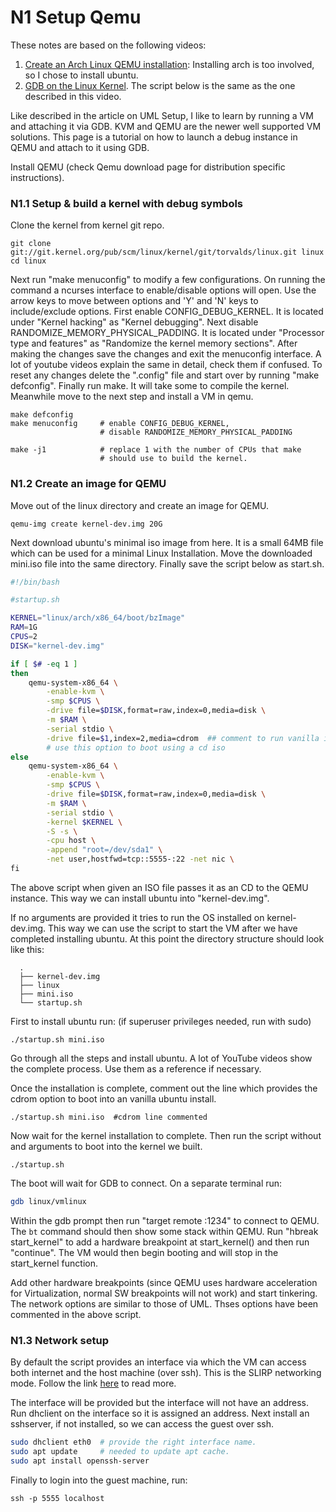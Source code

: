 # N1 Setup Qemu

These notes are based on the following videos:

1. [Create an Arch Linux QEMU installation](https://www.youtube.com/watch?v=kQFYfIXhahs): Installing arch is too involved, so I chose to install ubuntu.
2. [GDB on the Linux Kernel](https://www.youtube.com/watch?v=unizGCcZg3Y). The script below is the same as the one described in this video.



Like described in the article on UML Setup, I like to learn by running a VM and attaching it via GDB. KVM and QEMU are the newer well supported VM solutions. This page is a tutorial on how to launch a debug instance in QEMU and attach to it using GDB.

Install QEMU (check Qemu download page for distribution specific instructions). 

### N1.1 Setup & build a kernel with debug symbols

Clone the kernel from kernel git repo. 

```shell
git clone git://git.kernel.org/pub/scm/linux/kernel/git/torvalds/linux.git linux
cd linux 
```

Next run "make menuconfig" to modify a few configurations. On running the command a ncurses interface to enable/disable options will open. Use the arrow keys to move between options and 'Y' and 'N' keys to include/exclude options.
First enable CONFIG_DEBUG_KERNEL. It is located under "Kernel hacking" as "Kernel debugging".
Next disable RANDOMIZE_MEMORY_PHYSICAL_PADDING. It is located under "Processor type and features" as "Randomize the kernel memory sections".
After making the changes save the changes and exit the menuconfig interface. A lot of youtube videos explain the same in detail, check them if confused. To reset any changes delete the ".config" file and start over by running "make defconfig". Finally run make.
It will take some to compile the kernel. Meanwhile move to the next step and install a VM in qemu. 

    make defconfig
    make menuconfig     # enable CONFIG_DEBUG_KERNEL,
                        # disable RANDOMIZE_MEMORY_PHYSICAL_PADDING
    
    make -j1            # replace 1 with the number of CPUs that make
                        # should use to build the kernel.  



### N1.2 Create an image for QEMU

Move out of the linux directory and create an image for QEMU.

 `qemu-img create kernel-dev.img 20G` 

Next download ubuntu's minimal iso image from here. It is a small 64MB file which can be used for a minimal Linux Installation. Move the downloaded mini.iso file into the same directory.
Finally save the script below as start.sh.

```bash
#!/bin/bash

#startup.sh

KERNEL="linux/arch/x86_64/boot/bzImage"
RAM=1G
CPUS=2
DISK="kernel-dev.img"

if [ $# -eq 1 ]
then
	qemu-system-x86_64 \
		-enable-kvm \
		-smp $CPUS \
		-drive file=$DISK,format=raw,index=0,media=disk \
		-m $RAM \
		-serial stdio \
		-drive file=$1,index=2,media=cdrom  ## comment to run vanilla install
		# use this option to boot using a cd iso
else
	qemu-system-x86_64 \
		-enable-kvm \
		-smp $CPUS \
		-drive file=$DISK,format=raw,index=0,media=disk \
		-m $RAM \
		-serial stdio \
		-kernel $KERNEL \
		-S -s \
		-cpu host \
		-append "root=/dev/sda1" \
		-net user,hostfwd=tcp::5555-:22 -net nic \
fi
```

The above script when given an ISO file passes it as an CD to the QEMU instance. This way we can install ubuntu into "kernel-dev.img". 

If no arguments are provided it tries to run the OS installed on kernel-dev.img. This way we can use the script to start the VM after we have completed installing ubuntu. At this point the directory structure should look like this:

```
  .
  ├── kernel-dev.img
  ├── linux
  ├── mini.iso
  └── startup.sh 
```



First to install ubuntu run: (if superuser privileges needed, run with sudo) 

```
./startup.sh mini.iso
```

Go through all the steps and install ubuntu. A lot of YouTube videos show the  complete process. Use them as a reference if necessary.  

Once the installation is complete, comment out  the line which provides the cdrom option to boot into an vanilla ubuntu install.  

```
./startup.sh mini.iso  #cdrom line commented
```

Now wait for the kernel installation to complete. Then run the script without and arguments to boot into the kernel we built.

```
./startup.sh
```

The boot will wait for GDB to connect. On a separate terminal run:

```bash
gdb linux/vmlinux
```

Within the gdb prompt then run "target remote :1234" to connect to QEMU. The `bt` command should then show some stack within QEMU.
Run "hbreak start_kernel" to add a hardware breakpoint at start_kernel() and then run "continue". The VM would then begin booting and will stop in the start_kernel function.

Add other hardware breakpoints (since QEMU uses hardware acceleration for Virtualization, normal SW breakpoints will not work) and start tinkering.
The network options are similar to those of UML. Thses options have been commented in the above script. 

### N1.3 Network setup

By default the script provides an interface via which the VM can access both internet and the host machine (over ssh). This is the SLIRP networking mode. Follow the link [here](https://wiki.qemu.org/Documentation/Networking#User_Networking_.28SLIRP.29) to read more.

The interface will be provided but the interface will not have an address. Run dhclient on the interface so it is assigned an address. Next install an sshserver, if not installed, so we can access the guest over ssh.

```bash
sudo dhclient eth0  # provide the right interface name.
sudo apt update     # needed to update apt cache.
sudo apt install openssh-server
```

Finally to login into the guest machine, run:

```
ssh -p 5555 localhost 
```

